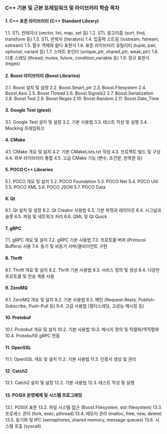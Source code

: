 ### C++ 기본 및 근본 프레임워크 및 라이브러리 학습 목차

#### 1. C++ 표준 라이브러리 (C++ Standard Library)
1.1. STL 컨테이너 (vector, list, map, set 등)
1.2. STL 알고리즘 (sort, find, transform 등)
1.3. STL 반복자 (Iterators)
1.4. 입출력 스트림 (iostream, fstream, sstream)
1.5. 함수 객체와 람다 표현식
1.6. 표준 라이브러리 유틸리티 (tuple, pair, optional, variant 등)
1.7. 스마트 포인터 (unique_ptr, shared_ptr, weak_ptr)
1.8. 다중 스레딩 (thread, mutex, future, condition_variable 등)
1.9. 정규 표현식 (regex)

#### 2. Boost 라이브러리 (Boost Libraries)
2.1. Boost 설치 및 설정
2.2. Boost.Smart_ptr
2.3. Boost.Filesystem
2.4. Boost.Asio
2.5. Boost.Thread
2.6. Boost.Signals2
2.7. Boost.Serialization
2.8. Boost.Test
2.9. Boost.Regex
2.10. Boost.Random
2.11. Boost.Date_Time

#### 3. Google Test (gtest)
3.1. Google Test 설치 및 설정
3.2. 기본 사용법
3.3. 테스트 작성 및 실행
3.4. Mocking 프레임워크

#### 4. CMake
4.1. CMake 개요 및 설치
4.2. 기본 CMakeLists.txt 작성
4.3. 프로젝트 빌드 및 구성
4.4. 외부 라이브러리 통합
4.5. 고급 CMake 기능 (변수, 조건문, 반복문 등)

#### 5. POCO C++ Libraries
5.1. POCO 개요 및 설치
5.2. POCO Foundation
5.3. POCO Net
5.4. POCO Util
5.5. POCO XML
5.6. POCO JSON
5.7. POCO Data

#### 6. Qt
6.1. Qt 설치 및 설정
6.2. Qt Creator 사용법
6.3. 기본 위젯과 레이아웃
6.4. 시그널과 슬롯
6.5. 파일 및 네트워크 처리
6.6. QML 및 Qt Quick

#### 7. gRPC
7.1. gRPC 개요 및 설치
7.2. gRPC 기본 사용법
7.3. 프로토콜 버퍼 (Protocol Buffers) 사용
7.4. 동기 및 비동기 서버/클라이언트 구현

#### 8. Thrift
8.1. Thrift 개요 및 설치
8.2. Thrift 기본 사용법
8.3. 서비스 정의 및 생성
8.4. 다양한 프로토콜 및 전송 계층 사용

#### 9. ZeroMQ
9.1. ZeroMQ 개요 및 설치
9.2. 기본 사용법
9.3. 패턴 (Request-Reply, Publish-Subscribe, Push-Pull 등)
9.4. 고급 사용법 (멀티스레딩, 고성능 메시징 등)

#### 10. Protobuf
10.1. Protobuf 개요 및 설치
10.2. 기본 사용법
10.3. 메시지 정의 및 직렬화/역직렬화
10.4. Protobuf와 gRPC 연동

#### 11. OpenSSL
11.1. OpenSSL 개요 및 설치
11.2. 기본 사용법
11.3. 인증서 생성 및 관리

#### 12. Catch2
12.1. Catch2 설치 및 설정
12.2. 기본 사용법
12.3. 테스트 작성 및 실행

#### 13. POSIX 운영체제 및 시스템 프로그래밍
13.1. POSIX 표준
13.2. 파일 시스템 접근 (Boost.Filesystem, std::filesystem)
13.3. 프로세스 관리 (fork, exec, pthread)
13.4. 메모리 관리 (malloc, free, new, delete)
13.5. 동기화 및 IPC (semaphores, shared memory, message queues)
13.6. 시스템 호출 (syscall)
